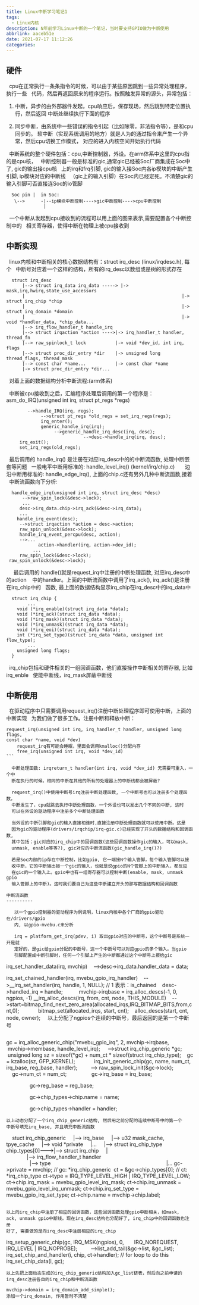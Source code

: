 ```yaml
---
title: Linux中断学习笔记1
tags:
  - Linux内核
description: N年前学习Linux中断的一个笔记，当时要支持GPIO做为中断使用
abbrlink: aaceb51e
date: 2021-07-17 11:12:26
categories:
---
```


硬件
----

  cpu在正常执行一条条指令的时候，可以由于某些原因跳到一些异常处理程序，执行一些
  代码，然后再返回原来的程序运行。按照触发异常的源头，异常包括：

1. 中断，异步的由外部器件发起，cpu响应后，保存现场，然后跳到特定位置执行，然后返回
   中断处继续执行下面的程序

2. 同步中断，由系统中一些错误的指令引起（比如除零，非法指令等），是和cpu同步的。
   软中断（实现系统调用的地方）就是人为的通过指令来产生一个异常，然后cpu切换工作模式，
   对应的进入内核空间开始执行代码

  中断系统的整个硬件包括：cpu,中断控制器，外设。在arm体系中这里的cpu指的是cpu核，
  中断控制器一般是标准的gic,通常gic已经被Soc厂商集成在Soc中了, gic的输出接cpu核
  上的irq和frq引脚, gic的输入接Soc内各ip模块的中断产生引脚, ip模块对应的中断线
  （gic上的输入引脚）在Soc内已经定死。不清楚gic的输入引脚可否直接连Soc的io管脚
```
  Soc pin |  in Soc:
   \-->      -|--ip模块中断控制---->gic中断控制---->cpu中断控制  
              | 
```
  一个中断从发起到cpu接收到的流程可以用上面的图来表示,需要配置各个中断控制中的
  相关寄存器，使得中断在物理上被cpu接收到

中断实现 
--------

  linux内核和中断相关的核心数据结构有：struct irq_desc (linux/irqdesc.h), 每个
  中断号对应着一个这样的结构，所有的irq_desc以数组或是树的形式存在
```
  struct irq_desc
      |--> struct irq_data irq_data -----> |-> mask,irq,hwirq,state_use_accessors
      |                                                           |-> struct irq_chip *chip
      |                                                           |-> struct irq_domain *domain 
      |                                                           |-> void *handler_data, *chip_data...
      |--> irq_flow_handler_t handle_irq   
      |--> struct irqaction *action ---->|-> irq_handler_t handler, thread_fn
      |--> raw_spinlock_t lock           |-> void *dev_id, int irq, flags
      |--> struct proc_dir_entry *dir    |-> unsigned long thread_flags, thread_mask
      |--> const char *name...           |-> const char *name
      |-> struct proc_dir_entry *dir...
```
  对着上面的数据结构分析中断流程:(arm体系)

  中断被cpu接收到之后，汇编程序处理后调用的第一个程序是：
  asm_do_IRQ(unsigned int irq, struct pt_regs *regs)
```
        -->handle_IRQ(irq, regs);
             -->struct pt_regs *old_regs = set_irq_regs(regs);
             irq_enter();
             generic_handle_irq(irq);
                  -->generic_handle_irq_desc(irq, desc);
                             -->desc->handle_irq(irq, desc);
     irq_exit();
     set_irq_regs(old_regs);
```

  最后调用的 handle_irq() 是注册在对应irq_desc中的的中断流函数, 处理中断嵌套等问题
  一般电平中断用标准的: handle_level_irq() (kernel/irq/chip.c)
      边沿中断用标准的: handle_edge_irq(), 上面的chip.c还有另外几种中断流函数,接着
  中断流函数向下分析:
```
  handle_edge_irq(unsigned int irq, struct irq_desc *desc)
      -->raw_spin_lock(&desc->lock);
      ...
     desc->irq_data.chip->irq_ack(&desc->irq_data); 
     ...
    handle_irq_event(desc);
     -->struct irqaction *action = desc->action;
     raw_spin_unlock(&desc->lock);
     handle_irq_event_percpu(desc, action);
     -->...
            action->handler(irq, action->dev_id);
          ...
     raw_spin_lock(&desc->lock);
 raw_spin_unlock(&desc->lock);
```
  
  最后调用的 handle()就是request_irq中注册的中断处理函数, 对应irq_desc中的action 
  中的handler。上面的中断流函数中调用了irq_ack(), irq_ack()是注册在irq_chip中的
  函数, 最上面的数据结构显示irq_chip在irq_desc中的irq_data中
```
  struct irq_chip {
	    ...
	void (*irq_enable)(struct irq_data *data);
	void (*irq_ack)(struct irq_data *data);
	void (*irq_mask)(struct irq_data *data);
	void (*irq_unmask)(struct irq_data *data);
	void (*irq_eoi)(struct irq_data *data);
	int (*irq_set_type)(struct irq_data *data, unsigned int flow_type);
	    ...
	unsigned long flags;
  }
```
  irq_chip包括和硬件相关的一组回调函数，他们直接操作中断相关的寄存器, 比如irq_enble
  使能中断线，irq_mask屏蔽中断线

中断使用
--------

  在驱动程序中只需要调用request_irq()注册中断处理程序即可使用中断，上面的中断实现
  为我们做了很多工作。注册中断和释放中断：
```  
request_irq(unsigned int irq, irq_handler_t handler, unsigned long flags,
const char *name, void *dev)
    request_irq有可能会睡眠，里面会调用kmalloc()分配内存
    free_irq(unsigned int irq, void *dev_id)
```  

  中断处理函数: irqreturn_t handler(int irq, void *dev_id) 无需要可重入，一个中
  断在执行的时候，相同的中断在其他的所有的处理器上的中断线都会被屏蔽?

  request_irq()中使用中断号irq注册中断处理函数, 一个中断号也可以注册多个处理函数。
  中断发生了，cpu就跳去执行中断处理函数，一个外设也可以发出几个不同的中断, 这时
  可以在外设的驱动程序中注册多个中断处理函数

  当外设的中断引脚和gic的输入直接相连时,直接注册中断处理函数就可以使用中断。这是
  因为gic的驱动程序(drivers/irqchip/irq-gic.c)已经实现了开头的数据结构和回调函数,
  其中包括：gic对应的irq_chip中的回调函数(这些回调函数操作gic的输入，可以mask,
  unmask, enable等等?), gic对应的中断流函数(gic_handle_irq()?)

  若是Soc内部的ip存在中断控制，比如gpio, 它一端接N个输入管脚，每个输入管脚可以接
  收中断，它的中断输出接一个gic的输入，也就是说gpio的N个管脚上的中断输入，都反应
  在gic的一个输入上。gpio中也有一组寄存器可以控制中断(enable, mask, unmask gpio
  输入管脚上的中断)。这时我们要自己为这些中断建立开头的那写数据结构和回调函数
  
中断流函数
----------
   
   以一个gpio控制器的驱动程序为例说明，linux内核中各个厂商的gpio驱动在/drivers/gpio
   内, 以gpio-mvebu.c来分析
   
   irq = platform_get_irq(pdev, i) 取出gpio对应的中断号，这个中断号是系统一开是就
   定好的，是gic给gpio分配的中断号，这一个中断号可以对应gpio的多个输入。当gpio
   引脚配置成中断引脚时，任何一个引脚上产生的中断都通过这个中断号上报给gic
```
irq_set_handler_data(irq, mvchip)
   -->desc->irq_data.handler_data = data;

irq_set_chained_handler(irq, mvebu_gpio_irq_handler)
   -->__irq_set_handler(irq, handle, 1, NULL); // 1 表示：is_chained
   desc->handled_irq = handle;
         
mvchip->irqbase = irq_alloc_descs(-1, 0, ngpios, -1)
__irq_alloc_descs(irq, from, cnt, node, THIS_MODULE)
   -->start=bitmap_find_next_zero_area(allocated_irqs,IRQ_BITMAP_BITS,from,cnt,0);
            bitmap_set(allocated_irqs, start, cnt);
   alloc_descs(start, cnt, node, owner);
    以上分配了ngpios个连续的中断号，最后返回的是第一个中断号
```
```
gc = irq_alloc_generic_chip("mvebu_gpio_irq", 2, mvchip->irqbase,
   mvchip->membase, handle_level_irq); 
   -->struct irq_chip_generic *gc;
   unsigned long sz = sizeof(*gc) + num_ct * sizeof(struct irq_chip_type);
   gc = kzalloc(sz, GFP_KERNEL);
            irq_init_generic_chip(gc, name, num_ct, irq_base, reg_base, handler);
        --> raw_spin_lock_init(&gc->lock);
                gc->num_ct = num_ct;
                gc->irq_base = irq_base;

                gc->reg_base = reg_base;

                gc->chip_types->chip.name = name;

                gc->chip_types->handler = handler;
```
以上动态分配了一个irq_chip_generic结构, 然后用之前分配的连续中断号中的第一个
中断号填充irq_base, 并且填充中断流函数
```
    stuct irq_chip_generic
    |--> irq_base
    |--> u32 mask_cache, tpye_cache
    |--> void *private
    |...
    |--> struct irq_chip_type chip_types[0]--->|--> struct irq_chip
    |                                                                         |--> irq_flow_handler_t handler
                                                                              |--> type
                                                                              |...
gc->private = mvchip; // gc: *irq_chip_generic 
ct = &gc->chip_types[0]; // ct: *irq_chip_type
ct->type = IRQ_TYPE_LEVEL_HIGH | IRQ_TYPE_LEVEL_LOW;
ct->chip.irq_mask = mvebu_gpio_level_irq_mask;
ct->chip.irq_unmask = mvebu_gpio_level_irq_unmask;
ct->chip.irq_set_type = mvebu_gpio_irq_set_type;
ct->chip.name = mvchip->chip.label;
```

以上向irq_chip中注册了相应的回调函数，这些回调函数处理gpio中断相关，如mask,
ack, unmask gpio中断线。现在irq_desc结构也分配好了, irq_chip中的回调函数也注册
好了, 需要做的是向irq_desc中注册相应的irq_chip

```
irq_setup_generic_chip(gc, IRQ_MSK(ngpios), 0,
      IRQ_NOREQUEST, IRQ_LEVEL | IRQ_NOPROBE);
        -->list_add_tail(&gc->list, &gc_list);
irq_set_chip_and_handler(i, chip, ct->handler); // for loop to do this
irq_set_chip_data(i, gc);
```
以上先把上面动态生成的irq_chip_generic结构加入gc_list链表，然后向之前申请的
irq_desc注册各自的irq_chip和中断流函数

mvchip->domain = irq_domain_add_simple(); 
添加一个irq_domain, 作用暂时不清楚
